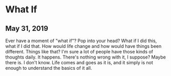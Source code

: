 # What If
## May 31, 2019

Ever have a moment of "what if"? Pop into your head? What if I did this, what if 
I did that. How would life change and how would have things been different. 
Things like that? I'm sure a lot of people have those kinds of thoughts daily. 
It happens. There's nothing wrong with it, I suppose? Maybe there is. I don't 
know. Life comes and goes as it is, and it simply is not enough to understand 
the basics of it all.
